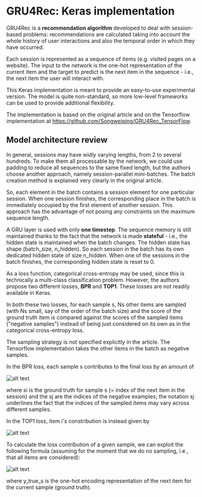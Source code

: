 # GRU4Rec: Keras implementation
GRU4Rec is a **recommendation algorithm** developed to deal with session-based problems: recommendations are calculated taking into account the whole history of user interactions and also the temporal order in which they have occurred.

Each session is represented as a sequence of items (e.g. visited pages on a website). The input to the network is the one-hot representation of the current item and the target to predict is the next item in the sequence - i.e., the next item the user will interact with.

This Keras implementation is meant to provide an easy-to-use experimental version. The model is quite non-standard, so more low-level frameworks can be used to provide additional flexibility.

The implementation is based on the original article and on the Tensorflow implementation at https://github.com/Songweiping/GRU4Rec_TensorFlow.

## Model architecture review

In general, sessions may have widly varying lengths, from 2 to several hundreds. To make them all processable by the network, we could use padding to reduce all sequences to the same fixed length, but the authors choose another approach, namely session-parallel mini-batches. The batch creation method is explained very clearly in the original article.

So, each element in the batch contains a session element for one particular session. When one session finishes, the corresponding place in the batch is immediately occupied by the first element of another session.
This approach has the advantage of not posing any constraints on the maximum sequence length.

A GRU layer is used with only **one timestep**. The sequence memory is still maintained thanks to the fact that the network is made **stateful** - i.e., the hidden state is maintained when the batch changes. The hidden state has shape (batch_size, n_hidden). So each session in the batch has its own dedicated hidden state of size n_hidden. When one of the sessions in the batch finishes, the corresponding hidden state is reset to 0.

As a loss function, categorical cross-entropy may be used, since this is technically a multi-class classification problem. However, the authors propose two different losses, **BPR** and **TOP1**. These losses are not readily available in Keras.

In both these two losses, for each sample s, Ns other items are sampled (with Ns small, say of the order of the batch size) and the score of the ground truth item is compared against the scores of the sampled items ("negative samples") instead of being just considered on its own as in the categorical cross-entropy loss. 

The sampling strategy is not specified explicitly in the article. The Tensorflow implementation takes the other items in the batch as negative samples.

In the BPR loss, each sample s contributes to the final loss by an amount of

![alt text](https://github.com/flowel1/gru4rec-keras/blob/master/images/bpr.svg)

where si is the ground truth for sample s (= index of the next item in the session) and the sj are the indices of the negative examples; the notation sj underlines the fact that the indices of the sampled items may vary across different samples.

In the TOP1 loss, item i's constribution is instead given by

![alt text](https://github.com/flowel1/gru4rec-keras/blob/master/images/top1.svg)

To calculate the loss contribution of a given sample, we can exploit the following formula (assuming for the moment that we do no sampling, i.e., that all items are considered):

![alt text](https://github.com/flowel1/gru4rec-keras/blob/master/images/loss-formula.svg)

where y_true_s is the one-hot encoding representation of the next item for the current sample (ground truth).








